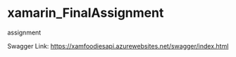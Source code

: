 # xamarin_FinalAssignment
assignment

Swagger Link:
https://xamfoodiesapi.azurewebsites.net/swagger/index.html
